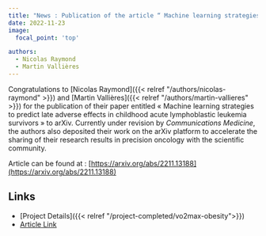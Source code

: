 ```yaml
---
title: "News : Publication of the article “ Machine learning strategies to predict late adverse effects in childhood acute lymphoblastic leukemia survivors ” on arXiv."
date: 2022-11-23
image:
  focal_point: 'top'

authors:
  - Nicolas Raymond
  - Martin Vallières
---
```


  Congratulations to [Nicolas Raymond]({{< relref "/authors/nicolas-raymond" >}}) and 
  [Martin Vallières]({{< relref "/authors/martin-vallieres" >}}) for the publication of their paper entitled « Machine learning 
  strategies to predict late adverse effects in childhood acute lymphoblastic leukemia survivors » to arXiv. Currently under 
  revision by _Communications Medicine_, the authors also deposited their work on the arXiv platform to accelerate 
  the sharing of their research results in precision oncology with the scientific community.

  Article can be found at : [https://arxiv.org/abs/2211.13188](https://arxiv.org/abs/2211.13188)


  ## Links

  - [Project Details]({{< relref "/project-completed/vo2max-obesity">}})
  - [Article Link](https://arxiv.org/abs/2211.13188)
